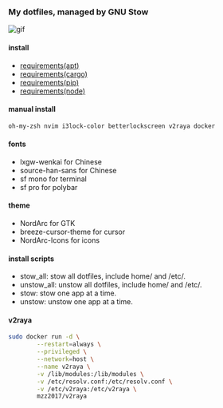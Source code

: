 ### My dotfiles, managed by GNU Stow

![gif](https://thumbs.gfycat.com/AlarmingCoordinatedEarwig-max-1mb.gif)

#### install
- [requirements(apt)](requirements.apt)
- [requirements(cargo)](requirements.cargo)
- [requirements(pip)](requirements.pip)
- [requirements(node)](requirements.node)

#### manual install
```bash
oh-my-zsh nvim i3lock-color betterlockscreen v2raya docker
```

#### fonts
- lxgw-wenkai for Chinese
- source-han-sans for Chinese
- sf mono for terminal
- sf pro for polybar

#### theme
- NordArc for GTK
- breeze-cursor-theme for cursor
- NordArc-Icons for icons

#### install scripts
- stow_all: stow all dotfiles, include home/ and /etc/.
- unstow_all: unstow all dotfiles, include home/ and /etc/.
- stow: stow one app at a time.
- unstow: unstow one app at a time.

#### v2raya
```bash
sudo docker run -d \
        --restart=always \
        --privileged \
        --network=host \
        --name v2raya \
        -v /lib/modules:/lib/modules \
        -v /etc/resolv.conf:/etc/resolv.conf \
        -v /etc/v2raya:/etc/v2raya \
        mzz2017/v2raya
```
